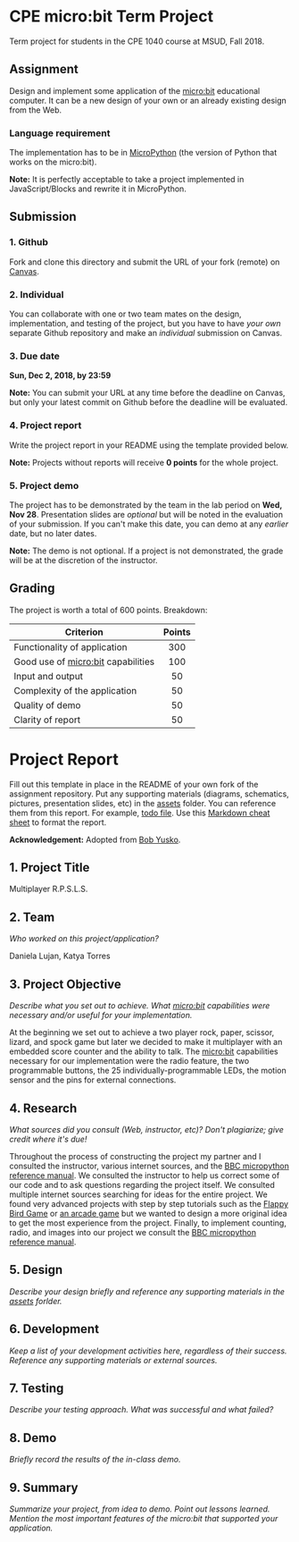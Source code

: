 # CPE micro:bit Term Project

Term project for students in the CPE 1040 course at MSUD, Fall 2018.

## Assignment

Design and implement some application of the [micro:bit](https://microbit.org/) educational computer. It can be a new design of your own or an already existing design from the Web.

### Language requirement

The implementation has to be in [MicroPython](https://microbit-micropython.readthedocs.io/en/latest/) (the version of Python that works on the micro:bit). 

**Note:** It is perfectly acceptable to take a project implemented in JavaScript/Blocks and rewrite it in MicroPython.

## Submission

### 1. Github

Fork and clone this directory and submit the URL of your fork (remote) on [Canvas](https://canvas.instructure.com/courses/1397722/assignments/10046266?module_item_id=20700270).

### 2. Individual

You can collaborate with one or two team mates on the design, implementation, and testing of the project, but you have to have *your own* separate Github repository and make an *individual* submission on Canvas.

### 3. Due date

**Sun, Dec 2, 2018, by 23:59**

**Note:** You can submit your URL at any time before the deadline on Canvas, but only your latest commit on Github before the deadline will be evaluated.

### 4. Project report

Write the project report in your README using the template provided below. 

**Note:** Projects without reports will receive **0 points** for the whole project.

### 5. Project demo

The project has to be demonstrated by the team in the lab period on **Wed, Nov 28**. Presentation slides are *optional* but will be noted in the evaluation of your submission. If you can't make this date, you can demo at any *earlier* date, but no later dates.

**Note:** The demo is not optional. If a project is not demonstrated, the grade will be at the discretion of the instructor.

## Grading

The project is worth a total of 600 points. Breakdown:

| Criterion | Points |
| --- |:---:|
| Functionality of application | 300 |
| Good use of [micro:bit](https://microbit.org/) capabilities | 100 |
| Input and output | 50 |
| Complexity of the application | 50 |
| Quality of demo | 50 |
| Clarity of report | 50 |

# Project Report

Fill out this template in place in the README of your own fork of the assignment repository. Put any supporting materials (diagrams, schematics, pictures, presentation slides, etc) in the [assets](assets) folder. You can reference them from this report. For example, [todo file](assets/todo.md). Use this [Markdown cheat sheet](https://github.com/adam-p/markdown-here/wiki/Markdown-Cheatsheet) to format the report.

**Acknowledgement:** Adopted from [Bob Yusko](mailto:ryusko1@msudenver.edu).

## 1. Project Title

Multiplayer R.P.S.L.S.

## 2. Team

*Who worked on this project/application?*

Daniela Lujan, Katya Torres

## 3. Project Objective

*Describe what you set out to achieve. What [micro:bit](https://microbit.org/) capabilities were necessary and/or useful for your implementation.*

At the beginning we set out to achieve a two player rock, paper, scissor, lizard, and spock game but later we decided to make it multiplayer with an embedded score counter and the ability to talk. The [micro:bit](https://microbit.org/guide/features/) capabilities necessary for our implementation were the radio feature, the two programmable buttons, the 25 individually-programmable LEDs, the motion sensor and the pins for external connections.

## 4. Research

*What sources did you consult (Web, instructor, etc)? Don't plagiarize; give credit where it's due!*

Throughout the process of constructing the project my partner and I consulted the instructor, various internet sources, and the [BBC micropython reference manual](https://microbit-micropython.readthedocs.io/en/latest/tutorials/introduction.html). We consulted the instructor to help us correct some of our code and to ask questions regarding the project itself. We consulted multiple internet sources searching for ideas for the entire project. We found very advanced projects with step by step tutorials such as the [Flappy Bird Game](https://youtu.be/MO-2DiHDZvg) or [an arcade game](https://youtu.be/99Z4KU8yHyc) but we wanted to design a more original idea to get the most experience from the project. Finally, to implement counting, radio, and images into our project we consult the [BBC micropython reference manual](https://microbit-micropython.readthedocs.io/en/latest/tutorials/introduction.html).   

## 5. Design

*Describe your design briefly and reference any supporting materials in the [assets](assets) forlder.*

## 6. Development

*Keep a list of your development activities here, regardless of their success. Reference any supporting materials or external sources.*

## 7. Testing

*Describe your testing approach. What was successful and what failed?*

## 8. Demo

*Briefly record the results of the in-class demo.*

## 9. Summary

*Summarize your project, from idea to demo. Point out lessons learned. Mention the most important features of the micro:bit that supported your application.*
